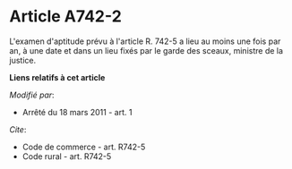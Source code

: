 # Article A742-2

L'examen d'aptitude prévu à l'article R. 742-5 a lieu au moins une fois par an, à une date et dans un lieu fixés par le garde
des sceaux, ministre de la justice.

**Liens relatifs à cet article**

_Modifié par_:

  - Arrêté du 18 mars 2011 - art. 1

_Cite_:

  - Code de commerce - art. R742-5
  - Code rural - art. R742-5
